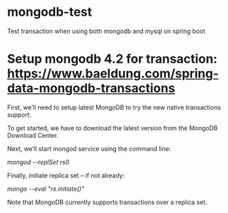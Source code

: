 # mongodb-test
Test transaction when using both mongodb and mysql on spring boot

# Setup mongodb 4.2 for transaction: https://www.baeldung.com/spring-data-mongodb-transactions

First, we’ll need to setup latest MongoDB to try the new native transactions support.

To get started, we have to download the latest version from the MongoDB Download Center.

Next, we’ll start mongod service using the command line:

*mongod --replSet rs0*

Finally, initiate replica set – if not already:

*mongo --eval "rs.initiate()"*

Note that MongoDB currently supports transactions over a replica set.
